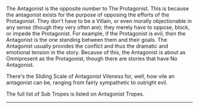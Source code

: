 The Antagonist is the opposite number to The Protagonist. This is because the antagonist exists for the purpose of opposing the efforts of the Protagonist. They don't have to be a Villain, or even morally objectionable in any sense (though they very often are); they merely have to oppose, block, or impede the Protagonist. For example, if the Protagonist is evil, then the Antagonist is the one standing between them and their goals. The Antagonist usually provides the conflict and thus the dramatic and emotional tension in the story. Because of this, the Antagonist is about as Omnipresent as the Protagonist, though there are stories that have No Antagonist.

There's the Sliding Scale of Antagonist Vileness for, well, how vile an antagonist can be, ranging from fairly sympathetic to outright evil.

The full list of Sub Tropes is listed on Antagonist Tropes.

___